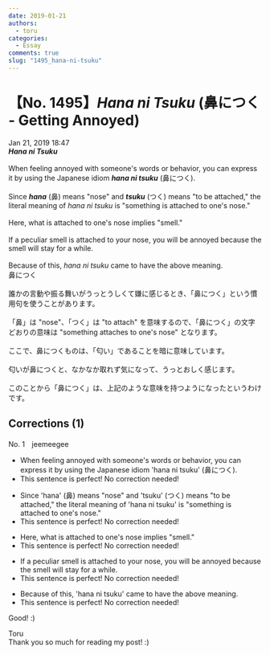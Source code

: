 ```yaml
---
date: 2019-01-21
authors:
  - toru
categories:
  - Essay
comments: true
slug: "1495_hana-ni-tsuku"
---
```


# 【No. 1495】<strong><em>Hana ni Tsuku</strong></em> (鼻につく - Getting Annoyed)
<div class="date">Jan 21, 2019 18:47</div>
<div id="post"><div id="body_show_ori">
<strong><em>Hana ni Tsuku</strong></em><br/><br/>When feeling annoyed with someone's words or behavior, you can express it by using the Japanese idiom <strong><em>hana ni tsuku</em></strong> (鼻につく).<br/><br/>Since <strong><em>hana</em></strong> (鼻) means "nose" and <strong><em>tsuku</em></strong> (つく) means "to be attached," the literal meaning of <em>hana ni tsuku</em> is "something is attached to one's nose."<br/><br/>Here, what is attached to one's nose implies "smell."<br/><br/>If a peculiar smell is attached to your nose, you will be annoyed because the smell will stay for a while.<br/><br/>Because of this, <em>hana ni tsuku</em> came to have the above meaning.
</div></div>

<!-- more -->

<div id="post_ja"><div id="body_show_mo">
鼻につく<br/><br/>誰かの言動や振る舞いがうっとうしくて嫌に感じるとき、「鼻につく」という慣用句を使うことがあります。<br/><br/>「鼻」は "nose"、「つく」は "to attach" を意味するので、「鼻につく」の文字どおりの意味は "something attaches to one's nose" となります。<br/><br/>ここで、鼻につくものは、「匂い」であることを暗に意味しています。<br/><br/>匂いが鼻につくと、なかなか取れず気になって、うっとおしく感じます。<br/><br/>このことから「鼻につく」は、上記のような意味を持つようになったというわけです。
</div></div>

## Corrections (1)
<div id="block"><div class="first_name"> No. 1　<span class="just_name">jeemeegee</span></div><div id="block2">
<ul class="correction_field">
<li class="incorrect">When feeling annoyed with someone's words or behavior, you can express it by using the Japanese idiom 'hana ni tsuku' (鼻につく).</li>
<li class="corrected perfect">This sentence is perfect! No correction needed!</li>
</ul>
<ul class="correction_field">
<li class="incorrect">Since 'hana' (鼻) means "nose" and 'tsuku' (つく) means "to be attached," the literal meaning of 'hana ni tsuku' is "something is attached to one's nose."</li>
<li class="corrected perfect">This sentence is perfect! No correction needed!</li>
</ul>
<ul class="correction_field">
<li class="incorrect">Here, what is attached to one's nose implies "smell."</li>
<li class="corrected perfect">This sentence is perfect! No correction needed!</li>
</ul>
<ul class="correction_field">
<li class="incorrect">If a peculiar smell is attached to your nose, you will be annoyed because the smell will stay for a while.</li>
<li class="corrected perfect">This sentence is perfect! No correction needed!</li>
</ul>
<ul class="correction_field">
<li class="incorrect">Because of this, 'hana ni tsuku' came to have the above meaning.</li>
<li class="corrected perfect">This sentence is perfect! No correction needed!</li>
</ul>
<p class="comment_small">
 Good! :)
</p>

</div><div class="name"><span class="just_name">Toru</span><br>
Thank you so much for reading my post! :)
</div>
</div>
